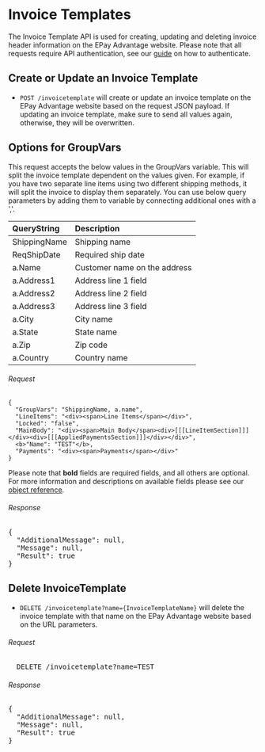 Invoice Templates
============

The Invoice Template API is used for creating, updating and deleting invoice header information on the EPay Advantage website. Please note that all requests require API authentication, see our [guide](Token.md) on how to authenticate.

Create or Update an Invoice Template
--------------------

* `POST /invoicetemplate` will create or update an invoice template on the EPay Advantage website based on the request JSON payload. If updating an invoice template, make sure to send all values again, otherwise, they will be overwritten.

Options for GroupVars
-------

This request accepts the below values in the GroupVars variable. This will split the invoice template dependent on the values given. For example, if you have two separate line items using two different shipping methods, it will split the invoice to display them separately. You can use below query parameters by adding them to variable by connecting additional ones with a ','.

| QueryString | Description | 
| :------------- | :------------- | 
| ShippingName | Shipping name |
| ReqShipDate | Required ship date |
| a.Name | Customer name on the address  |
| a.Address1 | Address line 1 field |
| a.Address2 | Address line 2 field |
| a.Address3 | Address line 3 field |
| a.City | City name |
| a.State | State name |
| a.Zip | Zip code |
| a.Country | Country name |

###### Request
```
{
  "GroupVars": "ShippingName, a.name",
  "LineItems": "<div><span>Line Items</span></div>",
  "Locked": "false",
  "MainBody": "<div><span>Main Body</span><div>[[[LineItemSection]]]</div><div>[[[AppliedPaymentsSection]]]</div></div>",
  <b>"Name": "TEST"</b>,
  "Payments": "<div><span>Payments</span></div>"
}
```

Please note that **bold** fields are required fields, and all others are optional. For more information and descriptions on available fields please see our [object reference](../Objects/Invioce%20Template.md).

###### Response
<pre>
{
  "AdditionalMessage": null,
  "Message": null,
  "Result": true
}
</pre>


Delete InvoiceTemplate
--------------------

* `DELETE /invoicetemplate?name={InvoiceTemplateName}` will delete the invoice template with that name on the EPay Advantage website based on the URL parameters.

###### Request
<pre>
  DELETE /invoicetemplate?name=TEST
</pre>

###### Response
<pre>
{
  "AdditionalMessage": null,
  "Message": null,
  "Result": true
}
</pre>
